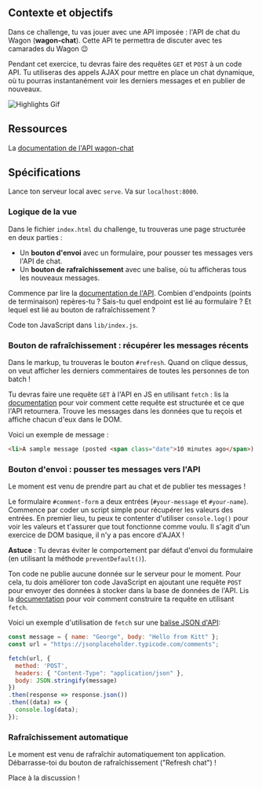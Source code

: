 ## Contexte et objectifs

Dans ce challenge, tu vas jouer avec une API imposée : l'API de chat du Wagon (**wagon-chat**).
Cette API te permettra de discuter avec tes camarades du Wagon 😉

Pendant cet exercice, tu devras faire des requêtes `GET` et `POST` à un code API. Tu utiliseras des appels AJAX pour mettre en place un chat dynamique, où tu pourras instantanément voir les derniers messages et en publier de nouveaux.


![Highlights Gif](https://raw.githubusercontent.com/lewagon/fullstack-images/master/frontend/chat-room.gif)

## Ressources
La [documentation de l'API wagon-chat](https://github.com/lewagon/wagon-chat-api/blob/master/README.md)

## Spécifications

Lance ton serveur local avec `serve`. Va sur `localhost:8000`.

### Logique de la vue

Dans le fichier `index.html` du challenge, tu trouveras une page structurée en deux parties :

* Un **bouton d'envoi** avec un formulaire, pour pousser tes messages vers l'API de chat.
* Un **bouton de rafraîchissement** avec une balise, où tu afficheras tous les nouveaux messages.

Commence par lire la [documentation de l'API](https://github.com/lewagon/wagon-chat-api/blob/master/README.md). Combien d'endpoints (points de terminaison) repères-tu ? Sais-tu quel endpoint est lié au formulaire ? Et lequel est lié au bouton de rafraîchissement ?

Code ton JavaScript dans `lib/index.js`.

### Bouton de rafraîchissement : récupérer les messages récents

Dans le markup, tu trouveras le bouton `#refresh`. Quand on clique dessus, on veut afficher les derniers commentaires de toutes les personnes de ton batch !

Tu devras faire une requête `GET` à l'API en JS en utilisant `fetch` : lis la [documentation](https://github.com/lewagon/wagon-chat-api/blob/master/README.md) pour voir comment cette requête est structurée et ce que l'API retournera. Trouve les messages dans les données que tu reçois et affiche chacun d'eux dans le DOM.

Voici un exemple de message :

```html
<li>A sample message (posted <span class="date">10 minutes ago</span>) by John</li>
```

### Bouton d'envoi : pousser tes messages vers l'API

Le moment est venu de prendre part au chat et de publier tes messages !

Le formulaire `#comment-form` a deux entrées (`#your-message` et `#your-name`). Commence par coder un script simple pour récupérer les valeurs des entrées. En premier lieu, tu peux te contenter d'utiliser `console.log()` pour voir les valeurs et t'assurer que tout fonctionne comme voulu. Il s'agit d'un exercice de DOM basique, il n'y a pas encore d'AJAX !

**Astuce** : Tu devras éviter le comportement par défaut d'envoi du formulaire (en utilisant la méthode `preventDefault()`).

Ton code ne publie aucune donnée sur le serveur pour le moment. Pour cela, tu dois améliorer ton code JavaScript en ajoutant une requête `POST` pour envoyer des données à stocker dans la base de données de l'API. Lis la [documentation](https://github.com/lewagon/wagon-chat-api/blob/master/README.md) pour voir comment construire ta requête en utilisant `fetch`.

Voici un exemple d'utilisation de `fetch` sur une [balise JSON d'API](https://jsonplaceholder.typicode.com/):

```js
const message = { name: "George", body: "Hello from Kitt" };
const url = "https://jsonplaceholder.typicode.com/comments";

fetch(url, {
  method: 'POST',
  headers: { "Content-Type": "application/json" },
  body: JSON.stringify(message)
})
.then(response => response.json())
.then((data) => {
  console.log(data);
});
```

### Rafraîchissement automatique

Le moment est venu de rafraîchir automatiquement ton application. Débarrasse-toi du bouton de rafraîchissement ("Refresh chat") !

Place à la discussion !
